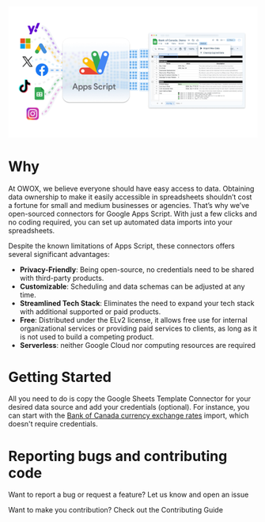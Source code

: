 ![alt text](image.png)
# Why
At OWOX, we believe everyone should have easy access to data.
Obtaining data ownership to make it easily accessible in spreadsheets shouldn’t cost a fortune for small and medium businesses or agencies. That’s why we’ve open-sourced connectors for Google Apps Script. With just a few clicks and no coding required, you can set up automated data imports into your spreadsheets. 

Despite the known limitations of Apps Script, these connectors offers several significant advantages:
- **Privacy-Friendly**: Being open-source, no credentials need to be shared with third-party products.
- **Customizable**: Scheduling and data schemas can be adjusted at any time.
- **Streamlined Tech Stack**: Eliminates the need to expand your tech stack with additional supported or paid products.
- **Free**: Distributed under the ELv2 license, it allows free use for internal organizational services or providing paid services to clients, as long as it is not used to build a competing product.
- **Serverless**: neither Google Cloud nor computing resources are required


# Getting Started
All you need to do is copy the Google Sheets Template Connector for your desired data source and add your credentials (optional). For instance, you can start with the [Bank of Canada currency exchange rates](https://docs.google.com/spreadsheets/d/1yHHAUhH9OeFoIULGDmWUSAkfVmjb8eY4XeHzbYvu14s/edit?gid=1242480076) import, which doesn't require credentials.


# Reporting bugs and contributing code

Want to report a bug or request a feature? Let us know and open an issue

Want to make you contribution? Check out the Contributing Guide